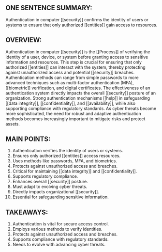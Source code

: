 ## ONE SENTENCE SUMMARY:
Authentication in computer [[security]] confirms the identity of users or systems to ensure that only authorized [[entities]] gain access to resources.

## OVERVIEW:
Authentication in computer [[security]] is the [[Process]] of verifying the identity of a user, device, or system before granting access to sensitive information and resources. This step is crucial for ensuring that only authorized [[entities]] can interact with the system, thereby protecting against unauthorized access and potential [[security]] breaches. Authentication methods can range from simple passwords to more advanced techniques such as multi-factor authentication (MFA), [[biometric]] verification, and digital certificates. The effectiveness of an authentication system directly impacts the overall [[security]] posture of an organization. Strong authentication mechanisms [[help]] in safeguarding [[data integrity]], [[confidentiality]], and [[availability]], while also supporting compliance with regulatory standards. As cyber threats become more sophisticated, the need for robust and adaptive authentication methods becomes increasingly important to mitigate risks and protect assets.

## MAIN POINTS:
1. Authentication verifies the identity of users or systems.
2. Ensures only authorized [[entities]] access resources.
3. Uses methods like passwords, MFA, and biometrics.
4. Protects against unauthorized access and breaches.
5. Critical for maintaining [[data integrity]] and [[confidentiality]].
6. Supports regulatory compliance.
7. Enhances overall [[security]] posture.
8. Must adapt to evolving cyber threats.
9. Directly impacts organizational [[security]].
10. Essential for safeguarding sensitive information.

## TAKEAWAYS:
1. Authentication is vital for secure access control.
2. Employs various methods to verify identities.
3. Protects against unauthorized access and breaches.
4. Supports compliance with regulatory standards.
5. Needs to evolve with advancing cyber threats.